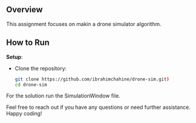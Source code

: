 ## Overview
This assignment focuses on makin a drone simulator algorithm.

## How to Run

 **Setup**:
   - Clone the repository:
     ```bash
     git clone https://github.com/ibrahimchahine/drone-sim.git)
     cd drone-sim
     ```

For the solution run the SimulationWindow file.

Feel free to reach out if you have any questions or need further assistance. Happy coding!





